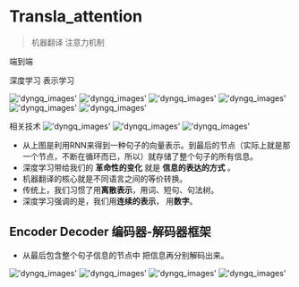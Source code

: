 # Transla_attention

> 机器翻译 注意力机制

端到端

深度学习 表示学习

!['dyngq_images'](images/dyngq_2019-10-13-20-02-22.png)
!['dyngq_images'](images/dyngq_2019-10-13-20-02-35.png)
!['dyngq_images'](images/dyngq_2019-10-13-20-02-48.png)
!['dyngq_images'](images/dyngq_2019-10-13-20-03-00.png)
!['dyngq_images'](images/dyngq_2019-10-13-20-03-10.png)
!['dyngq_images'](images/dyngq_2019-10-13-20-03-23.png)

相关技术
!['dyngq_images'](images/dyngq_2019-10-13-20-03-52.png)
!['dyngq_images'](images/dyngq_2019-10-13-20-04-42.png)
!['dyngq_images'](images/dyngq_2019-10-13-20-04-53.png)

* 从上图是利用RNN来得到一种句子的向量表示。到最后的节点（实际上就是那一个节点，不断在循环而已，所以）就存储了整个句子的所有信息。
* 深度学习带给我们的 **革命性的变化** 就是 **信息的表达的方式** 。
* 机器翻译的核心就是不同语言之间的等价转换。
* 传统上，我们习惯了用**离散表示**，用词、短句、句法树。
* 深度学习强调的是，我们用**连续的表示**， 用**数字**。

## Encoder Decoder 编码器-解码器框架

* 从最后包含整个句子信息的节点中 把信息再分别解码出来。

!['dyngq_images'](images/dyngq_2019-10-13-20-05-04.png)
!['dyngq_images'](images/dyngq_2019-10-13-20-05-17.png)
!['dyngq_images'](images/dyngq_2019-10-13-20-05-26.png)
!['dyngq_images'](images/dyngq_2019-10-13-20-05-47.png)
